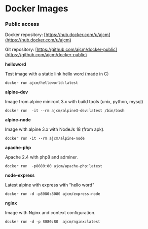 # Docker Images

### Public access
Docker repository: [https://hub.docker.com/u/ajcm](https://hub.docker.com/u/ajcm) 

Git repository: [https://github.com/ajcm/docker-public](https://github.com/ajcm/docker-public)


**helloword** 

Test image with a static link hello word (made in C)

`docker run ajcm/helloworld:latest` 

**alpine-dev**

Image from alpine miniroot 3.x with build tools (unix, python, mysql)

`docker run  -it --rm ajcm/alpine3-dev:latest /bin/bash` 

**alpine-node**

Image with alpine 3.x with NodeJs 18 (from apk).

`docker run -it --rm ajcm/alpine-node`

**apache-php**

Apache 2.4 with php8 and adminer.

`docker run  -p8080:80 ajcm/apache-php:latest`

**node-express**

Latest alpine with express with "hello word"

`docker run -d -p8080:8080 ajcm/express-node`

**nginx**

Image with Nginx and context configuration.

`docker run -d -p 8080:80  ajcm/nginx:latest`



